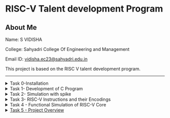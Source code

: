 # RISC-V Talent development Program

## About Me
Name: S VIDISHA

College: Sahyadri College Of Engineering and Management

Email ID: vidisha.ec23@sahyadri.edu.in

This project is based on the RISC V talent development program.
***
<details>
  <summary>Task 0-Installation</summary>
</details>
<details>
<summary>
  Task 1- Development of C Program
</summary>

### Step 1: Fire up the Terminal
```bash
vsduser@vsduser-VirtualBox:~$
```

### Step 2: Direction to home 
```bash
cd
```

### Step 3: Open leafpad
```
leafpad sum1ton.c &
```

### Step 4: Write the code
```c
#include<stdio.h>
int main() {
int i,sum=0,n=100;
for(i=1;i<=n;i++) {
sum += i;
}
printf("Sum of numbers from 1 to %d is %d",n,sum);
return 0;
}
```

### Step 5: compile and run the code
```bash
gcc sum1ton.c
./a.out
```
![./a.out](https://github.com/svidisha-sahyadri-ece/RISC-V/blob/a9a64d642f8114aba339ff1b65eff1dd96f5016b/riscv%20task1/riscv%20task1(sum1ton).png?raw=true)

### Step 6: compile the program in Assembly
```bash
riscv64-unknown-elf-gcc -O1 -mabi=lp64 -march=rv64i -o sum1ton.o sum1ton.c
```

### Step 7: Disassemble  the sum1ton.o object file and enable easy scrolling
```bash
riscv64-unknown-elf-objdump -d sum1ton.o
riscv64-unknown-elf-objdump -d sum1ton.o | less
```

### Step 8: Search for the main section
```bash
/main
```

### Step 9: Compare the results with optimizations (-o1 and ofast)
```bash
riscv64-unknown-elf-gcc -O1 -mabi=lp64 -march=rv64i -o sum1ton.o sum1ton.c
riscv64-unknown-elf-gcc -Ofast -mabi=lp64 -march=rv64i -o sum1ton.o sum1ton.c
```
![o1](https://github.com/svidisha-sahyadri-ece/RISC-V/blob/25a3f2c6fefe88f40845cd8ead96d9261242dad4/riscv%20task1/riscv%20task1(o1).png?raw=true)
![ofast](https://github.com/svidisha-sahyadri-ece/RISC-V/blob/4da56089c29554c787638785a601053e4bcdb792/riscv%20task1/riscv%20task1(ofast).png?raw=true)
</details>
<details>
<summary> Task 2- Simulation with spike</summary>
<hr> 
Test Spike by running a sample program (e.g. factorial.c) using both gcc compiler and RISC-V compiler and confirm that both the compilers generates same output

### Step 1: Compile and run the program in riscv using spike
```bash
spike pk factorial.o
```

### Step 2: Compile with the optimization level Ofast
```bash
riscv64-unknown-elf-gcc -Ofast -mabi=lp64 -march=rv64i -o factorial.o factorial.c
```

### Step 3: Generate an object dump
```bash
riscv64-unknown-elf-objdump -d factorial.o | less
```

### Step 4: Run the program with Spike debugger
```bash
spike -d pk factorial.o
```


  
</details>

<details>
<summary> Task 3- RISC-V Instructions and their Encodings</summary>

## 15 Unique RISC-V Instructions and thier 32- Bit encodings:

## RISC-V instructions and thier Encodings

**auipc a5,0xffff0**
- Type: U-Type
- Binary Encoding: 11111111111111110000011110010111

**addi a5,a5,-176**
- Type: I-Type
- Binary Encoding: 11110101000001111000011110010011

**beqz a5,100c8**
- Type: B-Type
- Binary Encoding: 00000000000001111000100001100011

**auipc a0,0x0**
- Type: U-Type
- Binary Encoding: 00000000000000000000010100010111

**addi a0,a0,424**
- Type: I-Type
- Binary Encoding: 00010100100001010000010100010011

**j 1021c**
- Type: J-Type
- Binary Encoding: 00010101100000000000000001101111

**ret**
- Type: I-Type
- Binary Encoding: 00000000000000001000000001100111

**auipc gp,0x13**
- Type: U-Type
- Binary Encoding: 00000000000000010011000110010111

**addi gp,gp,-1732**
- Type: I-Type
- Binary Encoding: 10010011110000011000000110010011

**addi a0,gp,1904**
- Type: I-Type
- Binary Encoding: 01110111000000011000010100010011

**auipc a2,0x13**
- Type: U-Type
- Binary Encoding: 00000000000000010011011000010111

**addi a2,a2,304**
- Type: I-Type
- Binary Encoding: 00010011000001100000011000010011

**sub a2,a2,a0**
- Type: R-Type
- Binary Encoding: 01000000001001100000011000110011

**li a1,0**
- Type: I-Type
- Binary Encoding: 00000000000000000000010110010011

**jal ra,10354**
- Type: J-Type
- Binary Encoding: 00100110110000000000000011101111


</details>
<details>
  <summary>Task 4 - Functional Simulation of RISC-V Core</summary>
  
  ### Step 1: Create a directory

  ### Step 2: Create the verilog files using touch command

  ### Step 3: locate the Files created and paste the code from <a href="https://github.com/vinayrayapati/rv32i/blob/main/?> repo</a>
  Get the Verilog netlist from <a href="https://github.com/vinayrayapati/rv32i/blob/main/iiitb_rv32i.v">RISC-V Core Verilog Netlist.</a>
  Get the testbench from<a href="https://github.com/vinayrayapati/rv32i/blob/main/iiitb_rv32i_tb.v">Testbench for RISC-V Core.

  ### Step 4: Compile the Files

  ### Step 5: Run the Files

  ### Step 6: Open the Files in GTKWave 

  ### Step 7: Add signals to GTKWave
</details>

<details>
  <summary> Task 5 - Project Overview</summary>

  ## RISC-V Based Temperature and Humidity Monitor

  A simple project using RISC-V board to measure and display temperature and humidity using a DHT11 sensor and an OLED display.

  ## Features

  - Real-time temperature and Humidity display
  - Low power consumption
  - can be expanded for IOT applications

### Components Required

- RISC-V Board (e.g., sipeed Longan Nano / HiFive1)
- DHT11 Temperature and Humidity Sensor (SSD1306, I2C)
- 0.96 OLED Display 
- Jumper Wires
- 5V Power Supply (USB or Battery)

### Circuit 

![](https://github.com/svidisha-sahyadri-ece/RISC-V/blob/dedc2febbef1254da9d903c538b8ba25f91c6495/riscv%20task5/Temperature%20and%20Humidity%20Monitor.png?raw=true)

## Pin Details

| Component | Pin on RISC-V  Board | Pin on component | Description |
|----------|-----------------------|------------------|--------------|
| DHT11 Sensor | 3.3V | VCC | Power |
|              | GND | GND | Ground |
|              | PC0 | Data | Data Signal |
| OLED Display | 3.3V | VCC | Power |
|               | GND | GND | Ground |
|               | PC4 | SDA | I2C Data|
|               | PC5 | SCL | I2C Clock |



  


  
</details>

